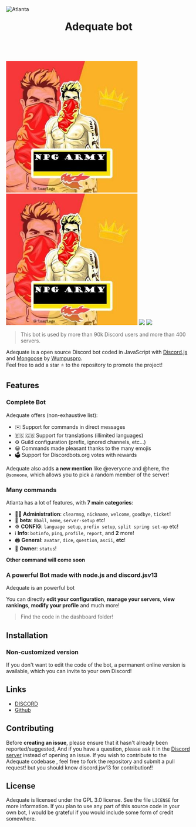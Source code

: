 <img width="150" height="150" align="left" style="float: left; margin: 0 10px 0 0;" alt="Atlanta" src="https://i.goopics.net/lEENx.png">  

# Adequate bot

[![](https://github.com/Wumpuspro/Scam-alert-bot/blob/main/.assests/npg.jpg)](https://discord.gg/UA6sSqKXpZ)
[![](https://github.com/Wumpuspro/Scam-alert-bot/blob/main/.assests/npg.jpg)](https://discord.gg/UA6sSqKXpZ)
[![](https://img.shields.io/badge/discord.js-v13.0.0--dev-blue.svg?logo=npm)](https://github.com/discordjs)
[![](https://img.shields.io/badge/patreon-donate-orange.svg)](https://www.patreon.com/Blazerop)


> This bot is used by more than 90k Discord users and more than 400 servers.

Adequate is a open source Discord bot coded in JavaScript with [Discord.js](https://discord.js.org) and [Mongoose](https://mongoosejs.com/docs/api.html) by [Wumpuspro](https://github.com/Wumpuspro).  
Feel free to add a star ⭐ to the repository to promote the project!

## Features

### Complete Bot

Adequate offers (non-exhaustive list):
*   ✉️ Support for commands in direct messages
*   🇪🇸 🇬🇧 Support for translations (illimited languages)
*   ⚙️ Guild configuration (prefix, ignored channels, etc...)
*   😀 Commands made pleasant thanks to the many emojis
*   🗳️ Support for Discordbots.org votes with rewards

Adequate also adds **a new mention** like @everyone and @here, the `@someone`, which allows you to pick a random member of the server!

### Many commands

Atlanta has a lot of features, with **7 main categories**:

*   👩‍💼 **Administration**: `clearmsg`, `nickname`, `welcome`, `goodbye`, `ticket`! 
*   🚓 **beta**: `8ball`, `meme`, `server-setup` etc! 
*   ⚙️ **CONFIG**: `language setup`, `prefix setup`, `split spring set-up` etc!
*   ℹ️ **Info**: `botinfo`, `ping`, `profile`, `report`, and **2** more!
*   🖨️ **General**: `avatar`, `dice`, `question`, `ascii`, **etc**! 
*   👑 **Owner**: `status`!


**Other command will come soon**


### A powerful Bot made with node.js and discord.jsv13

Adequate is an powerful bot 


You can directly **edit your configuration**, **manage your servers**, **view rankings**, **modify your profile** and much more!

> Find the code in the dashboard folder! 

## Installation

### Non-customized version

If you don't want to edit the code of the bot, a permanent online version is available, which you can invite to your own Discord!   

## Links


* [DISCORD](https://discord.gg/UA6sSqKXpZ)
* [Github](https://github.com/Wumpuspro/Adequate-bot/)


## Contributing

Before **creating an issue**, please ensure that it hasn't already been reported/suggested,
And if you have a question, please ask it in the [Discord server](https://discord.gg/UA6sSqKXpZ/) instead of opening an issue.
If you wish to contribute to the Adequate codebase , feel free to fork the repository and submit a pull request! but you should know discord.jsv13 for contribution!!

## License

Adequate is licensed under the GPL 3.0 license. See the file `LICENSE` for more information. If you plan to use any part of this source code in your own bot, I would be grateful if you would include some form of credit somewhere.
